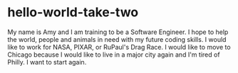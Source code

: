 # hello-world-take-two
My name is Amy and I am training to be a Software Engineer. I hope to help the world, people and animals in need with my future coding skills. I would like to work for NASA, PIXAR, or RuPaul's Drag Race. I would like to move to Chicago because I would like to live in a major city again and I'm tired of Philly. I want to start again. 
